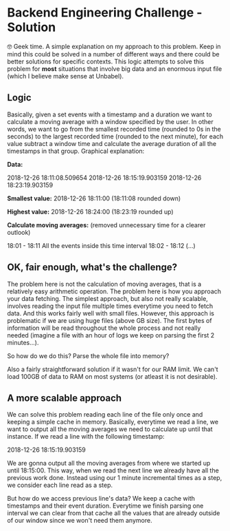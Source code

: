 # Backend Engineering Challenge - Solution

🤓 Geek time. A simple explanation on my approach to this problem. Keep in mind this could be solved in a number of different ways and there could be better solutions for specific contexts. This logic attempts to solve this problem for **most** situations that involve big data and an enormous input file (which I believe make sense at Unbabel).

## Logic

Basically, given a set events with a timestamp and a duration we want to calculate a moving average with a window specified by the user. In other words, we want to go from the smallest recorded time (rounded to 0s in the seconds) to the largest recorded time (rounded to the next minute), for each value subtract a window time and calculate the average duration of all the timestamps in that group. Graphical explanation:

**Data:**

2018-12-26 18:11:08.509654
2018-12-26 18:15:19.903159
2018-12-26 18:23:19.903159

**Smallest value:** 
2018-12-26 18:11:00 (18:11:08 rounded down)

**Highest value:** 
2018-12-26 18:24:00 (18:23:19 rounded up) 
 
**Calculate moving averages:** (removed unnecessary time for a clearer outlook) 
 
18:01 - 18:11 All the events inside this time interval
18:02 - 18:12 (...)

## OK, fair enough, what's the challenge?

The problem here is not the calculation of moving averages, that is a relatively easy arithmetic operation. The problem here is how you approach your data fetching. The simplest approach, but also not really scalable, involves reading the input file multiple times everytime you need to fetch data. And this works fairly well with small files. However, this approach is problematic if we are using huge files (above GB size). The first bytes of information will be read throughout the whole process and not really needed (imagine a file with an hour of logs we keep on parsing the first 2 minutes...).

So how do we do this? Parse the whole file into memory? 

Also a fairly straightforward solution if it wasn't for our RAM limit. We can't load 100GB of data to RAM on most systems (or atleast it is not desirable).

## A more scalable approach

We can solve this problem reading each line of the file only once and keeping a simple cache in memory. Basically, everytime we read a line, we want to output all the moving averages we need to calculate up until that instance. If we read a line with the following timestamp:

2018-12-26 18:15:19.903159

We are gonna output all the moving averages from where we started up until 18:15:00. This way, when we read the next line we already have all the previous work done. Instead using our 1 minute incremental times as a step, we consider each line read as a step.

But how do we access previous line's data? We keep a cache with timestamps and their event duration. Everytime we finish parsing one interval we can clear from that cache all the values that are already outside of our window since we won't need them anymore.
